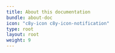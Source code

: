 ```yaml
---
title: About this documentation
bundle: about-doc
icon: "c8y-icon c8y-icon-notification"
type: root
layout: root
weight: 9
---
```


